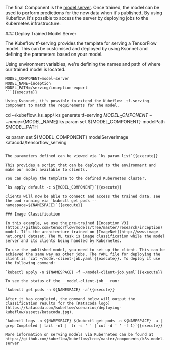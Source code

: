 The final Component is the [model server](https://www.tensorflow.org/serving/). Once trained, the model can be used to perform predictions for the new data when it's published. By using Kubeflow, it's possible to access the server by deploying jobs to the Kubernetes infrastructure.

### Deploy Trained Model Server

The Kubeflow tf-serving provides the template for serving a TensorFlow model. This can be customised and deployed by using Ksonnet and defining the parameters based on your model.

Using environment variables, we're defining the names and path of where our trained model is located.

```
MODEL_COMPONENT=model-server
MODEL_NAME=inception
MODEL_PATH=/serving/inception-export
```{{execute}}

Using Ksonnet, it's possible to extend the Kubeflow _tf-serving_ component to match the requirements for the model.

```
cd ~/kubeflow_ks_app/
ks generate tf-serving ${MODEL_COMPONENT} --name=${MODEL_NAME}
ks param set ${MODEL_COMPONENT} modelPath $MODEL_PATH

ks param set ${MODEL_COMPONENT} modelServerImage katacoda/tensorflow_serving
```{{execute}}

The parameters defined can be viewed via `ks param list`{{execute}}

This provides a script that can be deployed to the environment and make our model available to clients.

You can deploy the template to the defined Kubernetes cluster.

`ks apply default -c ${MODEL_COMPONENT}`{{execute}}

Clients will now be able to connect and access the trained data, see the pod running via `kubectl get pods --namespace=${NAMESPACE}`{{execute}}

### Image Classification

In this example, we use the pre-trained [Inception V3](https://github.com/tensorflow/models/tree/master/research/inception) model. It's the architecture trained on [ImageNet](http://www.image-net.org/) dataset. The ML task is image classification while the model server and its clients being handled by Kubernetes.

To use the published model, you need to set up the client. This can be achieved the same way as other jobs. The YAML file for deploying the client is `cat ~/model-client-job.yaml`{{execute}}. To deploy it use the following command:

`kubectl apply -n ${NAMESPACE} -f ~/model-client-job.yaml`{{execute}}

To see the status of the __model-client-job__ run:

`kubectl get pods -n ${NAMESPACE} -a`{{execute}}

After it has completed, the command below will output the classification results for the [Katacoda logo](https://katacoda.com/kubeflow/scenarios/deploying-kubeflow/assets/katacoda.jpg).

`kubectl logs -n ${NAMESPACE} $(kubectl get pods -n ${NAMESPACE} -a | grep Completed | tail -n1 |  tr -s ' ' | cut -d ' ' -f 1)`{{execute}}

More information on serving models via Kubernetes can be found at https://github.com/kubeflow/kubeflow/tree/master/components/k8s-model-server
